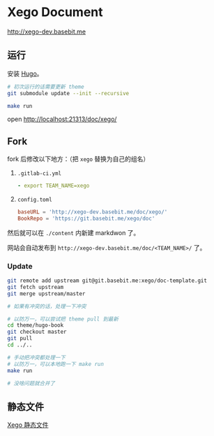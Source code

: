 # Xego Document

<http://xego-dev.basebit.me>

## 运行

安装 [Hugo](https://gohugo.io/getting-started/installing/)。

```sh
# 初次运行的话需要更新 theme
git submodule update --init --recursive

make run
```

open <http://localhost:21313/doc/xego/>

## Fork

fork 后修改以下地方：（把 `xego` 替换为自己的组名）

1. `.gitlab-ci.yml`

   ```yml
   - export TEAM_NAME=xego
   ```

2. `config.toml`

   ```toml
   baseURL = 'http://xego-dev.basebit.me/doc/xego/'
   BookRepo = 'https://git.basebit.me/xego/doc'
   ```

然后就可以在 `./content` 内新建 markdwon 了。

网站会自动发布到 `http://xego-dev.basebit.me/doc/<TEAM_NAME>/` 了。

### Update

```sh
git remote add upstream git@git.basebit.me:xego/doc-template.git
git fetch upstream
git merge upstream/master

# 如果有冲突的话，处理一下冲突

# 以防万一，可以尝试把 theme pull 到最新
cd theme/hugo-book
git checkout master
git pull
cd ../..

# 手动把冲突都处理一下
# 以防万一，可以本地跑一下 make run
make run

# 没啥问题就合并了
```

## 静态文件

[Xego 静态文件](http://xego-dev.basebit.me/doc/xss/2022/05/hugo/#%E9%9D%99%E6%80%81%E6%96%87%E4%BB%B6)
